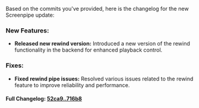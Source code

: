 Based on the commits you've provided, here is the changelog for the new Screenpipe update:

### **New Features:**
- **Released new rewind version:** Introduced a new version of the rewind functionality in the backend for enhanced playback control.

### **Fixes:**
- **Fixed rewind pipe issues:** Resolved various issues related to the rewind feature to improve reliability and performance.

#### **Full Changelog:** [52ca9..716b8](https://github.com/mediar-ai/screenpipe/compare/52ca9..716b8)

